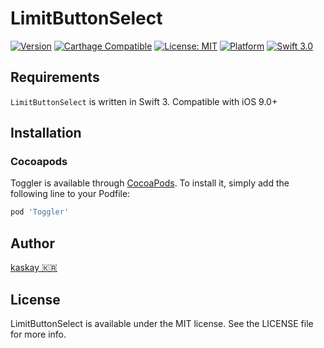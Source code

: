 # LimitButtonSelect
[![Version](https://img.shields.io/cocoapods/v/LimitButtonSelect.svg?style=flat)](http://cocoapods.org/pods/LimitButtonSelect)
[![Carthage Compatible](https://img.shields.io/badge/Carthage-compatible-4BC51D.svg?style=flat)](https://github.com/Carthage/Carthage)
[![License: MIT](https://img.shields.io/badge/license-MIT-blue.svg?style=flat)](https://github.com/younatics/Toggler/blob/master/LICENSE)
[![Platform](https://img.shields.io/cocoapods/p/LimitButtonSelect.svg?style=flat)](http://cocoapods.org/pods/LimitButtonSelect)
[![Swift 3.0](https://img.shields.io/badge/Swift-3.0-orange.svg?style=flat)](https://developer.apple.com/swift/)


## Requirements

`LimitButtonSelect` is written in Swift 3. Compatible with iOS 9.0+

## Installation

### Cocoapods

Toggler is available through [CocoaPods](http://cocoapods.org). To install
it, simply add the following line to your Podfile:

```ruby
pod 'Toggler'
```


## Author
[kaskay 🇰🇷](https://github.com/kaskay)

## License
LimitButtonSelect is available under the MIT license. See the LICENSE file for more info.
